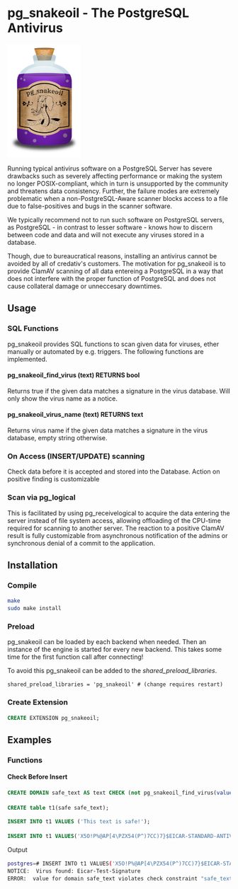 # pg_snakeoil - The PostgreSQL Antivirus

<img src="images/pg_snakeoil_logo.png" height="256">

Running typical antivirus software on a PostgreSQL Server has severe
drawbacks such as severely affecting performance or making the system
no longer POSIX-compliant, which in turn is unsupported by the
community and threatens data consistency.  Further, the failure modes
are extremely problematic when a non-PostgreSQL-Aware scanner blocks
access to a file due to false-positives and bugs in the scanner
software.

We typically recommend not to run such software on PostgreSQL servers,
as PostgreSQL - in contrast to lesser software - knows how to discern
between code and data and will not execute any viruses stored in a
database.

Though, due to bureaucratical reasons, installing an antivirus cannot
be avoided by all of credativ's customers.  The motivation for
pg_snakeoil is to provide ClamAV scanning of all data entereing a
PostgreSQL in a way that does not interfere with the proper function
of PostgreSQL and does not cause collateral damage or unneccesary
downtimes.

## Usage

### SQL Functions

pg_snakeoil provides SQL functions to scan given data for viruses, ether manually or automated by e.g. triggers.
The following functions are implemented.

#### pg_snakeoil_find_virus (text) RETURNS bool

Returns true if the given data matches a signature in the virus database.
Will only show the virus name as a notice.

#### pg_snakeoil_virus_name (text) RETURNS text

Returns virus name if the given data matches a signature in the virus database, empty string otherwise.

### On Access (INSERT/UPDATE) scanning

Check data before it is accepted and stored into the Database.
Action on positive finding is customizable

### Scan via pg_logical

This is facilitated by using pg_receivelogical to acquire the data
entering the server instead of file system access, allowing offloading
of the CPU-time required for scanning to another server. The reaction
to a positive ClamAV result is fully customizable from asynchronous
notification of the admins or synchronous denial of a commit to the
application.


## Installation

### Compile

```bash
make
sudo make install
```

### Preload

pg_snakeoil can be loaded by each backend when needed.
Then an instance of the engine is started for every new backend.
This takes some time for the first function call after connecting!

To avoid this pg_snakeoil can be added to the  *shared_preload_libraries*.

```
shared_preload_libraries = 'pg_snakeoil' # (change requires restart)
```

### Create Extension

```SQL
CREATE EXTENSION pg_snakeoil;
```

## Examples

### Functions

#### Check Before Insert

```SQL
CREATE DOMAIN safe_text AS text CHECK (not pg_snakeoil_find_virus(value));

CREATE table t1(safe safe_text);
```

```SQL
INSERT INTO t1 VALUES ('This text is safe!');

INSERT INTO t1 VALUES('X5O!P%@AP[4\PZX54(P^)7CC)7}$EICAR-STANDARD-ANTIVIRUS-TEST-FILE!$H+H*'); -- test signature
```

Output

```bash
postgres=# INSERT INTO t1 VALUES('X5O!P%@AP[4\PZX54(P^)7CC)7}$EICAR-STANDARD-ANTIVIRUS-TEST-FILE!$H+H*'); -- test signature
NOTICE:  Virus found: Eicar-Test-Signature
ERROR:  value for domain safe_text violates check constraint "safe_text_check"
```
